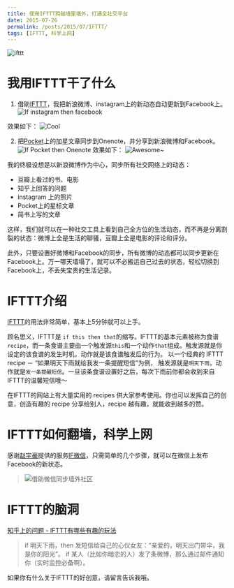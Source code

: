 ```yaml
---
title: 使用IFTTT跨越墙里墙外，打通全社交平台
date: 2015-07-26
permalink: /posts/2015/07/IFTTT/
tags: [IFTTT, 科学上网]
---
```


![ifttt](http://7xkdra.com1.z0.glb.clouddn.com/image/blog/ifttt.png)


我用IFTTT干了什么
============
1. 借助[IFTTT][1]，我把新浪微博、instagram上的新动态自动更新到Facebook上。
![If instagram then facebook](http://7xkdra.com1.z0.glb.clouddn.com/image/blog/if_instagram_then_facebook.png)
<!-- more -->
效果如下：
![Cool](http://7xkdra.com1.z0.glb.clouddn.com/image/blog/ifttt_example1.png)

2. 把[Pocket][2]上的加星文章同步到Onenote，并分享到新浪微博和Facebook。
![If Pocket then Onenote](http://7xkdra.com1.z0.glb.clouddn.com/image/blog/if_pocket_then_onenote.png)
效果如下：
![Awesome~](http://7xkdra.com1.z0.glb.clouddn.com/image/blog/ifttt_example2.png)

我的终极设想是以新浪微博作为中心，同步所有社交网络上的动态：
- 豆瓣上看过的书、电影
- 知乎上回答的问题
- instagram 上的照片
- Pocket上的星标文章
- 简书上写的文章

这样，我们就可以在一种社交工具上看到自己全方位的生活动态，而不再是分离割裂的状态：微博上全是生活的聊骚，豆瓣上全是电影的评论和评分。

此外，只要设置好微博和Facebook的同步，所有微博的动态都可以同步更新在Facebook上。万一哪天墙塌了，就可以不必搬运自己过去的状态，轻松切换到Facebook上，不丢失宝贵的生活记录。


IFTTT介绍
=======
[IFTTT][1]的用法非常简单，基本上5分钟就可以上手。

顾名思义，IFTTT是 `if this then that`的缩写。IFTTT的基本元素被称为食谱`recipe`，而一条食谱主要由一个触发源`this`和一个动作`that`组成。触发源就是你设定的该食谱的发生时机，动作就是该食谱触发后的行为。
以一个经典的 IFTTT recipe  － “如果明天下雨就给我发一条提醒短信”为例， 触发源就是`明天下雨`，动作就是`发一条提醒短信`。一旦该条食谱设置好之后，每次下雨前你都会收到来自IFTTT的温馨短信哦～

在IFTTT的网站上有大量实用的 recipes 供大家参考使用。你也可以发挥自己的创意，创造有趣的 recipe 分享给别人，recipe 越有趣，就能收到越多的赞。


IFTTT如何翻墙，科学上网
===============
感谢[赵宇豪](http://weibo.com/u/2417830862)提供的服务[IF微信](http://ifweixin.com/help)，只需简单的几个步骤，就可以在微信上发布Facebook的新状态。

> ![借助微信同步墙外社区](http://7xkdra.com1.z0.glb.clouddn.com/image/blog/ifttt_example3_wechat.jpg)


IFTTT的脑洞
=======
[知乎上的问题 - IFTTT有哪些有趣的玩法](http://www.zhihu.com/question/21812904)
> if 明天下雨，then 发短信给自己的心仪女友：“亲爱的，明天出门带伞，我是你的阳光”。
> if 某人（比如你暗恋的人）发了条微博，那么通过邮件通知你（实时监控必备啊）。

如果你有什么关于IFTTT的好创意，请留言告诉我哦。


[1]: https://ifttt.com
[2]: https://getpocket.com
